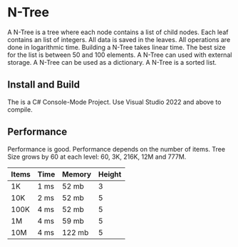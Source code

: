 # N-Tree

A N-Tree is a tree where each node contains a list of child nodes.  Each leaf contains an list of integers. All data is saved in the leaves. All operations are done in logarithmic time. Building a N-Tree takes linear time. The best size for the list is between 50 and 100 elements. A N-Tree can used with external storage. A N-Tree can be used as a dictionary. A N-Tree is a sorted list.

## Install and Build

The is a C# Console-Mode Project.  Use Visual Studio 2022 and above to compile.  

## Performance

Performance is good. Performance depends on the number of items. Tree Size grows by 60 at each level: 60, 3K, 216K, 12M and 777M.

| Items | Time | Memory | Height |
| --- | --- | --- | --- |
| 1K | 1 ms | 52 mb | 3 |
| 10K | 2 ms | 52 mb | 5 |
| 100K | 4 ms | 52 mb | 5 |
| 1M | 4 ms | 59 mb | 5 |
| 10M | 4 ms | 122 mb | 5 |






